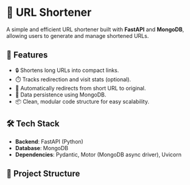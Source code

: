 # 🔗 URL Shortener

A simple and efficient URL shortener built with **FastAPI** and **MongoDB**, allowing users to generate and manage shortened URLs.

## 🚀 Features

- 🔒 Shortens long URLs into compact links.
- ⏱️ Tracks redirection and visit stats (optional).
- 🧾 Automatically redirects from short URL to original.
- 💾 Data persistence using MongoDB.
- 📦 Clean, modular code structure for easy scalability.

## 🛠️ Tech Stack

- **Backend**: FastAPI (Python)
- **Database**: MongoDB
- **Dependencies**: Pydantic, Motor (MongoDB async driver), Uvicorn

## 📁 Project Structure
